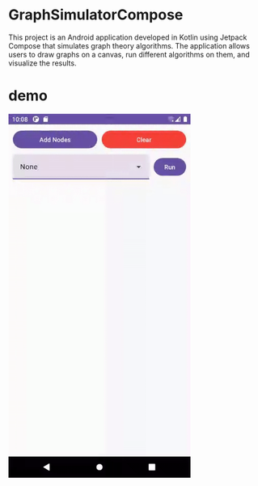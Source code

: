 # GraphSimulatorCompose
This project is an Android application developed in Kotlin using Jetpack Compose that simulates graph theory algorithms. The application allows users to draw graphs on a canvas, run different algorithms on them, and visualize the results.

# demo
<img src="https://github.com/Anass001/GraphSimulatorCompose/blob/main/demo.gif" align="left" width="360">
